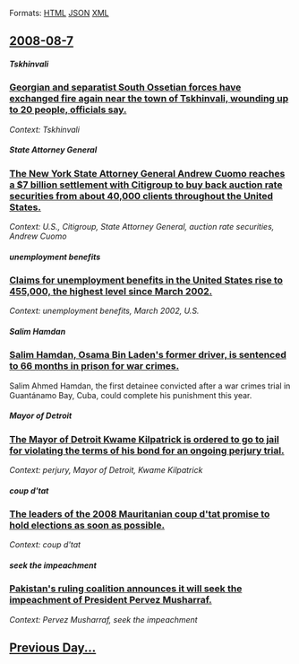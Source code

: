 
Formats: [HTML](2008/08/7/index.html)  [JSON](2008/08/7/index.json)  [XML](2008/08/7/index.xml)  

## [2008-08-7](/news/2008/08/7/index.md)

##### Tskhinvali
### [ Georgian and separatist South Ossetian forces have exchanged fire again near the town of Tskhinvali, wounding up to 20 people, officials say. ](/news/2008/08/7/georgian-and-separatist-south-ossetian-forces-have-exchanged-fire-again-near-the-town-of-tskhinvali-wounding-up-to-20-people-officials-sa.md)
_Context: Tskhinvali_

##### State Attorney General
### [ The New York State Attorney General Andrew Cuomo reaches a $7 billion settlement with Citigroup to buy back auction rate securities from about 40,000 clients throughout the United States. ](/news/2008/08/7/the-new-york-state-attorney-general-andrew-cuomo-reaches-a-7-billion-settlement-with-citigroup-to-buy-back-auction-rate-securities-from-ab.md)
_Context: U.S., Citigroup, State Attorney General, auction rate securities, Andrew Cuomo_

##### unemployment benefits
### [ Claims for unemployment benefits in the United States rise to 455,000, the highest level since March 2002. ](/news/2008/08/7/claims-for-unemployment-benefits-in-the-united-states-rise-to-455-000-the-highest-level-since-march-2002.md)
_Context: unemployment benefits, March 2002, U.S._

##### Salim Hamdan
### [ Salim Hamdan, Osama Bin Laden's former driver, is sentenced to 66 months in prison for war crimes. ](/news/2008/08/7/salim-hamdan-osama-bin-laden-s-former-driver-is-sentenced-to-66-months-in-prison-for-war-crimes.md)
Salim Ahmed Hamdan, the first detainee convicted after a war crimes trial in Guantánamo Bay, Cuba, could complete his punishment this year.

##### Mayor of Detroit
### [ The Mayor of Detroit Kwame Kilpatrick is ordered to go to jail for violating the terms of his bond for an ongoing perjury trial. ](/news/2008/08/7/the-mayor-of-detroit-kwame-kilpatrick-is-ordered-to-go-to-jail-for-violating-the-terms-of-his-bond-for-an-ongoing-perjury-trial.md)
_Context: perjury, Mayor of Detroit, Kwame Kilpatrick_

##### coup d'tat
### [ The leaders of the 2008 Mauritanian coup d'tat promise to hold elections as soon as possible. ](/news/2008/08/7/the-leaders-of-the-2008-mauritanian-coup-d-etat-promise-to-hold-elections-as-soon-as-possible.md)
_Context: coup d'tat_

##### seek the impeachment
### [ Pakistan's ruling coalition announces it will seek the impeachment of President Pervez Musharraf. ](/news/2008/08/7/pakistan-s-ruling-coalition-announces-it-will-seek-the-impeachment-of-president-pervez-musharraf.md)
_Context: Pervez Musharraf, seek the impeachment_

## [Previous Day...](/news/2008/08/6/index.md)

